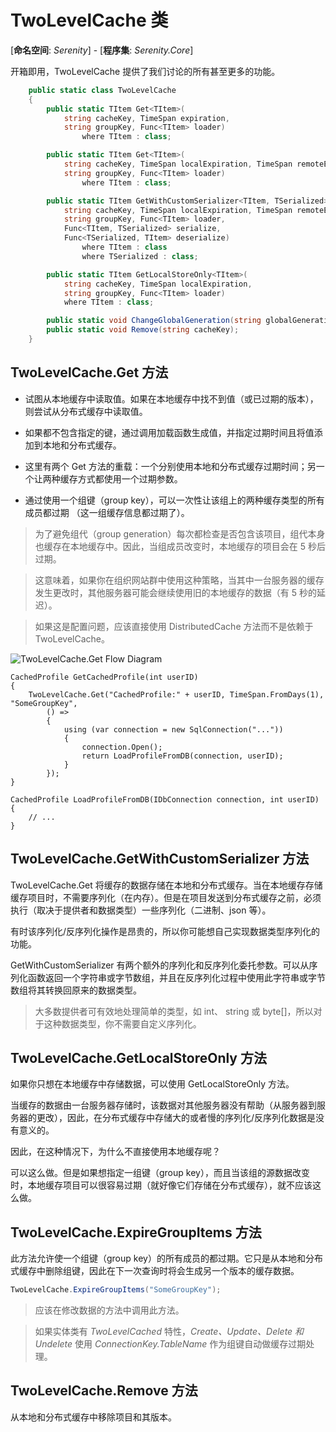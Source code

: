 # TwoLevelCache 类

[**命名空间**: *Serenity*] - [**程序集**: *Serenity.Core*]

开箱即用，TwoLevelCache 提供了我们讨论的所有甚至更多的功能。

```cs
    public static class TwoLevelCache
    {
        public static TItem Get<TItem>(
            string cacheKey, TimeSpan expiration,
            string groupKey, Func<TItem> loader)
                where TItem : class;

        public static TItem Get<TItem>(
            string cacheKey, TimeSpan localExpiration, TimeSpan remoteExpiration,
            string groupKey, Func<TItem> loader)
                where TItem : class;

        public static TItem GetWithCustomSerializer<TItem, TSerialized>(
            string cacheKey, TimeSpan localExpiration, TimeSpan remoteExpiration,
            string groupKey, Func<TItem> loader,
            Func<TItem, TSerialized> serialize,
            Func<TSerialized, TItem> deserialize)
                where TItem : class
                where TSerialized : class;

        public static TItem GetLocalStoreOnly<TItem>(
            string cacheKey, TimeSpan localExpiration,
            string groupKey, Func<TItem> loader)
            where TItem : class;

        public static void ChangeGlobalGeneration(string globalGenerationKey);
        public static void Remove(string cacheKey);
    }
```

## TwoLevelCache.Get 方法

- 试图从本地缓存中读取值。如果在本地缓存中找不到值（或已过期的版本），则尝试从分布式缓存中读取值。

- 如果都不包含指定的键，通过调用加载函数生成值，并指定过期时间且将值添加到本地和分布式缓存。

- 这里有两个 Get 方法的重载：一个分别使用本地和分布式缓存过期时间；另一个让两种缓存方式都使用一个过期参数。

- 通过使用一个组键（group key），可以一次性让该组上的两种缓存类型的所有成员都过期 （这一组缓存信息都过期了）。

> 为了避免组代（group generation）每次都检查是否包含该项目，组代本身也缓存在本地缓存中。因此，当组成员改变时，本地缓存的项目会在 5 秒后过期。

> 这意味着，如果你在组织网站群中使用这种策略，当其中一台服务器的缓存发生更改时，其他服务器可能会继续使用旧的本地缓存的数据（有 5 秒的延迟）。

> 如果这是配置问题，应该直接使用 DistributedCache 方法而不是依赖于 TwoLevelCache。

![TwoLevelCache.Get Flow Diagram](img/two_level_cache_get_en.jpg)

```
CachedProfile GetCachedProfile(int userID)
{
    TwoLevelCache.Get("CachedProfile:" + userID, TimeSpan.FromDays(1), "SomeGroupKey",
        () =>
        {
            using (var connection = new SqlConnection("..."))
            {
                connection.Open();
                return LoadProfileFromDB(connection, userID);
            }
        });
}

CachedProfile LoadProfileFromDB(IDbConnection connection, int userID)
{
    // ...
}
```

## TwoLevelCache.GetWithCustomSerializer 方法

TwoLevelCache.Get 将缓存的数据存储在本地和分布式缓存。当在本地缓存存储缓存项目时，不需要序列化（在内存）。但是在项目发送到分布式缓存之前，必须执行（取决于提供者和数据类型）一些序列化（二进制、json 等）。 

有时该序列化/反序列化操作是昂贵的，所以你可能想自己实现数据类型序列化的功能。

GetWithCustomSerializer  有两个额外的序列化和反序列化委托参数。可以从序列化函数返回一个字符串或字节数组，并且在反序列化过程中使用此字符串或字节数组将其转换回原来的数据类型。

> 大多数提供者可有效地处理简单的类型，如 int、 string 或 byte[]，所以对于这种数据类型，你不需要自定义序列化。

## TwoLevelCache.GetLocalStoreOnly 方法

如果你只想在本地缓存中存储数据，可以使用 GetLocalStoreOnly 方法。

当缓存的数据由一台服务器存储时，该数据对其他服务器没有帮助（从服务器到服务器的更改），因此，在分布式缓存中存储大的或者慢的序列化/反序列化数据是没有意义的。

因此，在这种情况下，为什么不直接使用本地缓存呢？

可以这么做。但是如果想指定一组键（group key），而且当该组的源数据改变时，本地缓存项目可以很容易过期（就好像它们存储在分布式缓存），就不应该这么做。


## TwoLevelCache.ExpireGroupItems 方法

此方法允许使一个组键（group key）的所有成员的都过期。它只是从本地和分布式缓存中删除组键，因此在下一次查询时将会生成另一个版本的缓存数据。

```cs
TwoLevelCache.ExpireGroupItems("SomeGroupKey");
```

> 应该在修改数据的方法中调用此方法。

> 如果实体类有 *TwoLevelCached* 特性，*Create、Update、Delete 和 Undelete* 使用 *ConnectionKey.TableName*  作为组键自动做缓存过期处理。

## TwoLevelCache.Remove 方法

从本地和分布式缓存中移除项目和其版本。
